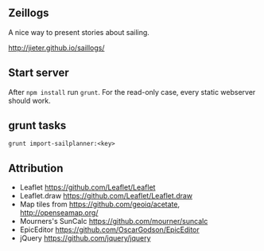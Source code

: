 Zeillogs
--------

A nice way to present stories about sailing.

http://jieter.github.io/saillogs/

## Start server
After `npm install` run `grunt`. For the read-only case, every static webserver should work.

## grunt tasks

```
grunt import-sailplanner:<key>
```

## Attribution
 - Leaflet https://github.com/Leaflet/Leaflet
 - Leaflet.draw https://github.com/Leaflet/Leaflet.draw
 - Map tiles from https://github.com/geoiq/acetate, http://openseamap.org/
 - Mourners's SunCalc https://github.com/mourner/suncalc
 - EpicEditor https://github.com/OscarGodson/EpicEditor
 - jQuery https://github.com/jquery/jquery

